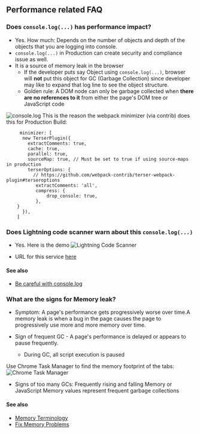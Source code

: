 ## Performance related FAQ

### Does ```console.log(...)``` has performance impact?
 - Yes. How much:  Depends on the number of objects and depth of the objects that you are logging into console. 
 - ```console.log(...)``` in Production can create security and compliance issue as well.
- It is a source of memory leak in the browser
  - If the developer puts say Object using ```console.log(...)```, browser will  **not** put this object for GC (Garbage Collection) since developer may like to expand that log line to see the object structure.
  - Golden rule: A DOM node can only be garbage collected when **there are no references to it** from either the page's DOM tree or JavaScript code

![console.log](img/consolelog-1.png)
This is the reason the webpack minimizer (via contrib) does this for Production Build:

```
     minimizer: [
      new TerserPlugin({
        extractComments: true,
        cache: true,
        parallel: true,
        sourceMap: true, // Must be set to true if using source-maps in production
        terserOptions: {
          // https://github.com/webpack-contrib/terser-webpack-plugin#terseroptions
           extractComments: 'all',
           compress: {
               drop_console: true,
           },
	}
      }),
    ]

```

### Does Lightning code scanner warn about this ```console.log(...)``` 

- Yes. Here is the demo
![Lightning Code Scanner](img/lightning-code-scanner-1.gif)

- URL for this service [here](https://mohansun-slds-lint.herokuapp.com/)


#### See also

- [Be careful with console.log](https://cherniavskii.com/be-careful-with-console-logs/)

### What are the signs for Memory leak?

- Symptom: A page's performance gets progressively worse over time.A memory leak is when a bug in the page causes the page to progressively use more and more memory over time.  

- Sign of frequent GC  - A page's performance is delayed or appears to pause frequently.
  - During GC, all script execution is paused

Use  Chrome Task Manager to find the memory footprint of the tabs:
![Chrome Task Manager](img/chrome-task-mgr-1.png)

- Signs of too many GCs: Frequently rising and falling Memory or JavaScript Memory values represent frequent garbage collections


#### See also
 - [Memory Terminology](https://developers.google.com/web/tools/chrome-devtools/memory-problems/memory-101)
 - [Fix Memory Problems](https://developers.google.com/web/tools/chrome-devtools/memory-problems)
